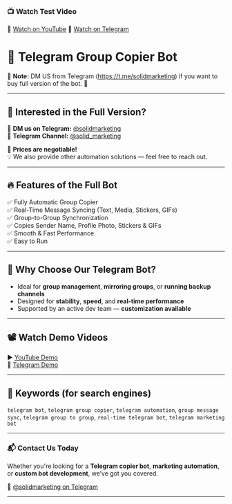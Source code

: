 ### 📺 Watch Test Video

🔹 [Watch on YouTube](https://youtu.be/TNAu-isyy24)
🔹 [Watch on Telegram](https://t.me/solid_marketing/64)


# 🤖 Telegram Group Copier Bot

🚨 **Note:** DM US from Telegram (https://t.me/solidmarketing) if you want to buy full version of the bot. 💬

---

## 💼 Interested in the Full Version?

💬 **DM us on Telegram:** [@solidmarketing](https://t.me/solidmarketing)  
📢 **Telegram Channel:** [@solid_marketing](https://t.me/solid_marketing)

🛒 **Prices are negotiable!**  
💡 We also provide other automation solutions — feel free to reach out.

---

## 🔥 Features of the Full Bot

✅ Fully Automatic Group Copier  
✅ Real-Time Message Syncing (Text, Media, Stickers, GIFs)  
✅ Group-to-Group Synchronization  
✅ Copies Sender Name, Profile Photo, Stickers & GIFs  
✅ Smooth & Fast Performance  
✅ Easy to Run

---

## 📌 Why Choose Our Telegram Bot?

- Ideal for **group management**, **mirroring groups**, or **running backup channels**
- Designed for **stability**, **speed**, and **real-time performance**
- Supported by an active dev team — **customization available**

---

## 📽️ Watch Demo Videos

▶️ [YouTube Demo](https://youtu.be/TNAu-isyy24)  
📲 [Telegram Demo](https://t.me/YOUR_CHANNEL_OR_VIDEO_LINK)

---

## 🧠 Keywords (for search engines)
`telegram bot`, `telegram group copier`, `telegram automation`, `group message sync`, `telegram group to group`, `real-time telegram bot`, `telegram marketing bot`

---

### 📬 Contact Us Today  
Whether you're looking for a **Telegram copier bot**, **marketing automation**, or **custom bot development**, we’ve got you covered.

🔗 [@solidmarketing on Telegram](https://t.me/solidmarketing)

---


